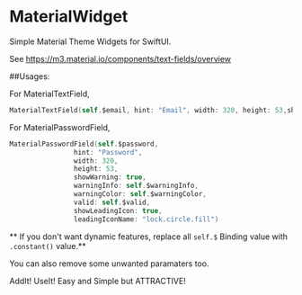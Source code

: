 # MaterialWidget

Simple Material Theme Widgets for SwiftUI.

See <https://m3.material.io/components/text-fields/overview>

##Usages:

For MaterialTextField,

```swift
MaterialTextField(self.$email, hint: "Email", width: 320, height: 53,showWarning: true,warningInfo: self.$info,valid: self.$valid, showLeadingIcon: true,leadingIconName: "account.circle.fill",showTailingIcon: true,tailingIconName: "account.circle.fill")
```


For MaterialPasswordField,


```swift
MaterialPasswordField(self.$password,
                hint: "Password",
                width: 320,
                height: 53,
                showWarning: true,
                warningInfo: self.$warningInfo,
                warningColor: self.$warningColor, 
                valid: self.$valid,
                showLeadingIcon: true,
                leadingIconName: "lock.circle.fill")
```

** If you don't want dynamic features, replace all ```self.$``` Binding value with ```.constant()``` value.**

You can also remove some unwanted paramaters too.

AddIt! UseIt! Easy and Simple but ATTRACTIVE!




 


